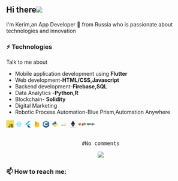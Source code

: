 ## Hi there<img src="https://github.com/TheDudeThatCode/TheDudeThatCode/blob/master/Assets/Hi.gif" width="29px"> 

I'm Kerim,an App Developer :iphone: from Russia who is passionate about technologies and innovation


### ⚡ Technologies
Talk to me about
- Mobile application development using **Flutter**
- Web development-**HTML/CSS,Javascript**
- Backend development-**Firebase,SQL**
- Data Analytics -**Python,R**
- Blockchain- **Solidity**
- Digital Marketing
- Robotic Process Automation-Blue Prism,Automation Anywhere

<code><img height="20" src="https://raw.githubusercontent.com/github/explore/80688e429a7d4ef2fca1e82350fe8e3517d3494d/topics/javascript/javascript.png"></code>
<code><img height="20" src="https://raw.githubusercontent.com/github/explore/80688e429a7d4ef2fca1e82350fe8e3517d3494d/topics/react/react.png"></code>
<code><img height="20" src="https://raw.githubusercontent.com/github/explore/80688e429a7d4ef2fca1e82350fe8e3517d3494d/topics/flutter/flutter.png"></code>
<code><img height="20" src="https://raw.githubusercontent.com/github/explore/80688e429a7d4ef2fca1e82350fe8e3517d3494d/topics/firebase/firebase.png"></code>
<code><img height="20" src="https://raw.githubusercontent.com/github/explore/80688e429a7d4ef2fca1e82350fe8e3517d3494d/topics/cpp/cpp.png"></code>
<code><img height="20" src="https://raw.githubusercontent.com/github/explore/80688e429a7d4ef2fca1e82350fe8e3517d3494d/topics/python/python.png"></code>
<code><img height="20" src="https://raw.githubusercontent.com/github/explore/80688e429a7d4ef2fca1e82350fe8e3517d3494d/topics/mysql/mysql.png"></code>
<code><img height="20" src="https://raw.githubusercontent.com/github/explore/80688e429a7d4ef2fca1e82350fe8e3517d3494d/topics/ethereum/ethereum.png"></code>
<code><img height="20" src="https://raw.githubusercontent.com/github/explore/80688e429a7d4ef2fca1e82350fe8e3517d3494d/topics/git/git.png"></code>
<code><img height="20" src="https://raw.githubusercontent.com/github/explore/80688e429a7d4ef2fca1e82350fe8e3517d3494d/topics/django/django.png"></code>



<samp>
    <p align="center">
        <br>
        #No comments
    </p>
</samp>
<p align="center"> <a href=" https://www.codewars.com/users/AKCURIN/badges/large"> <img src="https://www.codewars.com/users/AKCURIN/badges/large"/> </a> </p>

###  📫 How to reach me:
